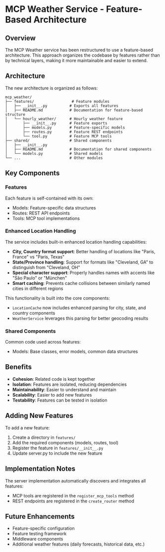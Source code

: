 # MCP Weather Service - Feature-Based Architecture

## Overview

The MCP Weather service has been restructured to use a feature-based architecture. This approach organizes the codebase by features rather than by technical layers, making it more maintainable and easier to extend.

## Architecture

The new architecture is organized as follows:

```
mcp_weather/
├── features/                 # Feature modules
│   ├── __init__.py          # Exports all features
│   ├── README.md            # Documentation for feature-based structure
│   └── hourly_weather/      # Hourly weather feature
│       ├── __init__.py      # Feature exports
│       ├── models.py        # Feature-specific models
│       ├── routes.py        # Feature REST endpoints
│       └── tool.py          # Feature MCP tools
├── shared/                  # Shared components
│   ├── __init__.py
│   ├── README.md            # Documentation for shared components
│   └── models.py            # Shared models
└── ...                      # Other modules
```

## Key Components

### Features

Each feature is self-contained with its own:
- Models: Feature-specific data structures
- Routes: REST API endpoints
- Tools: MCP tool implementations

### Enhanced Location Handling

The service includes built-in enhanced location handling capabilities:
- **City, Country format support**: Better handling of locations like "Paris, France" vs "Paris, Texas"
- **State/Province handling**: Support for formats like "Cleveland, GA" to distinguish from "Cleveland, OH"
- **Special character support**: Properly handles names with accents like "São Paulo" or "München"
- **Smart caching**: Prevents cache collisions between similarly named cities in different regions

This functionality is built into the core components:
- `LocationCache` now includes enhanced parsing for city, state, and country components
- `WeatherService` leverages this parsing for better geocoding results

### Shared Components

Common code used across features:
- Models: Base classes, error models, common data structures

## Benefits

- **Cohesion**: Related code is kept together
- **Isolation**: Features are isolated, reducing dependencies
- **Maintainability**: Easier to understand and maintain
- **Scalability**: Easier to add new features
- **Testability**: Features can be tested in isolation

## Adding New Features

To add a new feature:

1. Create a directory in `features/`
2. Add the required components (models, routes, tool)
3. Register the feature in `features/__init__.py`
4. Update server.py to include the new feature

## Implementation Notes

The server implementation automatically discovers and integrates all features:
- MCP tools are registered in the `register_mcp_tools` method
- REST endpoints are registered in the `create_router` method

## Future Enhancements

- Feature-specific configuration
- Feature testing framework
- Middleware components
- Additional weather features (daily forecasts, historical data, etc.)